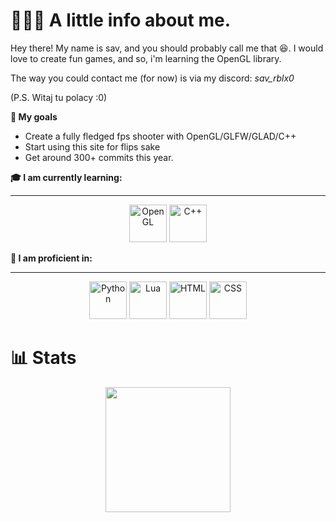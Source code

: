 # 🧑🏻‍💻 A little info about me.

Hey there! My name is sav, and you should probably call me that 😆.
I would love to create fun games, and so, i'm learning the OpenGL library.

The way you could contact me (for now) is via my discord:
*sav_rblx0*

(P.S. Witaj tu polacy :0)

**🚀 My goals**
- Create a fully fledged fps shooter with OpenGL/GLFW/GLAD/C++
- Start using this site for flips sake
- Get around 300+ commits this year.


**🎓 I am currently learning:**
______________________________
<p align="center">
  <span><img src="https://upload.wikimedia.org/wikipedia/commons/e/e9/Opengl-logo.svg" alt="OpenGL" width="60" height="60"></span>
  <span><img src="https://cdn.worldvectorlogo.com/logos/c.svg" alt="C++" width="60" height="60"></span>
</p>

**📜 I am proficient in:**
___
<p align="center">
    <span><img src="https://s3.dualstack.us-east-2.amazonaws.com/pythondotorg-assets/media/files/python-logo-only.svg" alt="Python" width="60" height="60"></span>
    <span><img src="https://www.svgrepo.com/show/354020/lua.svg" alt="Lua" width="60" height="60"></span>
    <span><img src="https://cdn.worldvectorlogo.com/logos/html-1.svg" alt="HTML" width="60" height="60"></span>
    <span><img src="https://cdn.worldvectorlogo.com/logos/css-3.svg" alt="CSS" width="60" height="60"></span>
</p>

# 📊 Stats
<div align="center">
  <a href="https://github.com/savstudios/github-readme-stats">
    <img height=200 align="center" src="https://github-readme-stats.vercel.app/api?username=savstudios" />
  </a>
</div>

<!---
savstudios/savstudios is a ✨ special ✨ repository because its `README.md` (this file) appears on your GitHub profile.
You can click the Preview link to take a look at your changes.
--->
